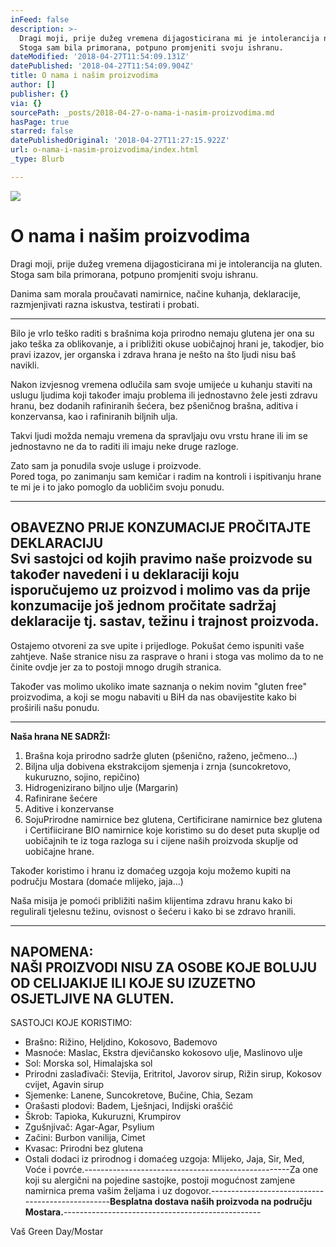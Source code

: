 ```yaml
---
inFeed: false
description: >-
  Dragi moji, prije dužeg vremena dijagosticirana mi je intolerancija na gluten.
  Stoga sam bila primorana, potpuno promjeniti svoju ishranu.
dateModified: '2018-04-27T11:54:09.131Z'
datePublished: '2018-04-27T11:54:09.904Z'
title: O nama i našim proizvodima
author: []
publisher: {}
via: {}
sourcePath: _posts/2018-04-27-o-nama-i-nasim-proizvodima.md
hasPage: true
starred: false
datePublishedOriginal: '2018-04-27T11:27:15.922Z'
url: o-nama-i-nasim-proizvodima/index.html
_type: Blurb

---
```

![](https://the-grid-user-content.s3-us-west-2.amazonaws.com/5c800a52-237e-4081-9d48-9b7ea5dc04a2.jpg)

# O nama i našim proizvodima

Dragi moji, prije dužeg vremena dijagosticirana mi je intolerancija na gluten. Stoga sam bila primorana, potpuno promjeniti svoju ishranu.

Danima sam morala proučavati namirnice, načine kuhanja, deklaracije, razmjenjivati razna iskustva, testirati i probati.

---

Bilo je vrlo teško raditi s brašnima koja prirodno nemaju glutena jer ona su jako teška za oblikovanje, a i približiti okuse uobičajnoj hrani je, takodjer, bio pravi izazov, jer organska i zdrava hrana je nešto na što ljudi nisu baš navikli.

Nakon izvjesnog vremena odlučila sam svoje umijeće u kuhanju staviti na uslugu ljudima koji također imaju problema ili jednostavno žele jesti zdravu hranu, bez dodanih rafiniranih šećera, bez pšeničnog brašna, aditiva i konzervansa, kao i rafiniranih biljnih ulja.

Takvi ljudi možda nemaju vremena da spravljaju ovu vrstu hrane ili im se jednostavno ne da to raditi ili imaju neke druge razloge.

Zato sam ja ponudila svoje usluge i proizvode.  
Pored toga, po zanimanju sam kemičar i radim na kontroli i ispitivanju hrane te mi je i to jako pomoglo da uobličim svoju ponudu.

------------------------------------------  
OBAVEZNO PRIJE KONZUMACIJE PROČITAJTE DEKLARACIJU  
Svi sastojci od kojih pravimo naše proizvode su također navedeni i u deklaraciji koju isporučujemo uz proizvod i molimo vas da prije konzumacije još jednom pročitate sadržaj deklaracije tj. sastav, težinu i trajnost proizvoda.  
-----------------------------------------  
Ostajemo otvoreni za sve upite i prijedloge. Pokušat ćemo ispuniti vaše zahtjeve. Naše stranice nisu za rasprave o hrani i stoga vas molimo da to ne činite ovdje jer za to postoji mnogo drugih stranica.

Također vas molimo ukoliko imate saznanja o nekim novim "gluten free" proizvodima, a koji se mogu nabaviti u BiH da nas obavijestite kako bi proširili našu ponudu.

----------------------------  
**Naša hrana NE SADRŽI:**

1. Brašna koja prirodno sadrže gluten (pšenično, raženo, ječmeno...)
2. Biljna ulja dobivena ekstrakcijom sjemenja i zrnja (suncokretovo, kukuruzno, sojino, repičino)
3. Hidrogenizirano biljno ulje (Margarin)
4. Rafinirane šećere
5. Aditive i konzervanse
6. SojuPrirodne namirnice bez glutena, Certificirane namirnice bez glutena i Certifiicirane BIO namirnice koje koristimo su do deset puta skuplje od uobičajnih te iz toga razloga su i cijene naših proizvoda skuplje od uobičajne hrane.

Također koristimo i hranu iz domaćeg uzgoja koju možemo kupiti na području Mostara (domaće mlijeko, jaja...)

Naša misija je pomoći približiti našim klijentima zdravu hranu kako bi regulirali tjelesnu težinu, ovisnost o šećeru i kako bi se zdravo hranili.

----------------------------------------------------------  
NAPOMENA:  
NAŠI PROIZVODI NISU ZA OSOBE KOJE BOLUJU OD CELIJAKIJE ILI KOJE SU IZUZETNO OSJETLJIVE NA GLUTEN.  
--------------------------------------------------------

SASTOJCI KOJE KORISTIMO:

* Brašno: Rižino, Heljdino, Kokosovo, Bademovo
* Masnoće: Maslac, Ekstra djevičansko kokosovo ulje, Maslinovo ulje
* Sol: Morska sol, Himalajska sol
* Prirodni zaslađivači: Stevija, Eritritol, Javorov sirup, Rižin sirup, Kokosov cvijet, Agavin sirup
* Sjemenke: Lanene, Suncokretove, Bučine, Chia, Sezam
* Orašasti plodovi: Badem, Lješnjaci, Indijski oraščić
* Škrob: Tapioka, Kukuruzni, Krumpirov
* Zgušnjivač: Agar-Agar, Psylium
* Začini: Burbon vanilija, Cimet
* Kvasac: Prirodni bez glutena
* Ostali dodaci iz prirodnog i domaćeg uzgoja: Mlijeko, Jaja, Sir, Med, Voće i povrće.---------------------------------------------------Za one koji su alergični na pojedine sastojke, postoji mogućnost zamjene namirnica prema vašim željama i uz dogovor.-------------------------------------------------**Besplatna dostava naših proizvoda na području Mostara.**-------------------------------------------------

Vaš Green Day/Mostar